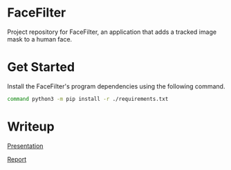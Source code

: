 # FaceFilter

Project repository for FaceFilter, an application that adds a tracked image mask to a human face.

# Get Started

Install the FaceFilter's program dependencies using the following command.

```bash
command python3 -m pip install -r ./requirements.txt
```

# Writeup

[Presentation](https://docs.google.com/presentation/d/1NmwO08b5sNZIPIek1WKk7rM2K7vaA2lupBG8kfTwm5w/edit?usp=sharing)

[Report](https://docs.google.com/document/d/1RAoUxfpoKODj-NVbGWQpaTlASqNSorq_evuS9IV2LR8/edit?usp=sharing)
